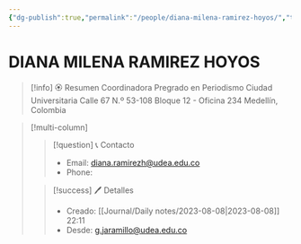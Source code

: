```yaml
---
{"dg-publish":true,"permalink":"/people/diana-milena-ramirez-hoyos/","title":"DIANA MILENA RAMIREZ HOYOS","tags":["Person"],"noteIcon":"","created":"2023-08-08T22:46:55.000-05:00","updated":"2023-08-08T22:12:35.000-05:00"}
---
```


# DIANA MILENA RAMIREZ HOYOS

> [!info] 🏵️ Resumen
> Coordinadora
> Pregrado en Periodismo
> Ciudad Universitaria Calle 67 N.º 53-108 Bloque 12 - Oficina 234
> Medellín, Colombia

> [!multi-column]
> 
> > [!question] 📞 Contacto
> > - Email: diana.ramirezh@udea.edu.co 
> > - Phone:  
> 
> > [!success] 🖊️ Detalles
> > - Creado: [[Journal/Daily notes/2023-08-08\|2023-08-08]] 22:11
> > - Desde: g.jaramillo@udea.edu.co  
